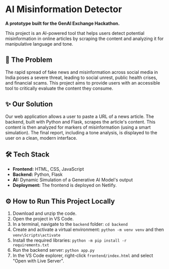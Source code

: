 # AI Misinformation Detector

**A prototype built for the GenAI Exchange Hackathon.**

This project is an AI-powered tool that helps users detect potential misinformation in online articles by scraping the content and analyzing it for manipulative language and tone.

## 🚀 The Problem

The rapid spread of fake news and misinformation across social media in India poses a severe threat, leading to social unrest, public health crises, and financial scams. This project aims to provide users with an accessible tool to critically evaluate the content they consume.

## ✨ Our Solution

Our web application allows a user to paste a URL of a news article. The backend, built with Python and Flask, scrapes the article's content. This content is then analyzed for markers of misinformation (using a smart simulation). The final report, including a tone analysis, is displayed to the user on a clean, modern interface.

## 🛠️ Tech Stack

* **Frontend:** HTML, CSS, JavaScript
* **Backend:** Python, Flask
* **AI:** Dynamic Simulation of a Generative AI Model's output
* **Deployment:** The frontend is deployed on Netlify.

## ⚙️ How to Run This Project Locally

1.  Download and unzip the code.
2.  Open the project in VS Code.
3.  In a terminal, navigate to the `backend` folder: `cd backend`
4.  Create and activate a virtual environment: `python -m venv venv` and then `venv\Scripts\activate`
5.  Install the required libraries: `python -m pip install -r requirements.txt`
6.  Run the backend server: `python app.py`
7.  In the VS Code explorer, right-click `frontend/index.html` and select "Open with Live Server".

